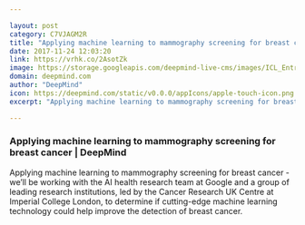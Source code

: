 ```yaml
---

layout: post
category: C7VJAGM2R
title: "Applying machine learning to mammography screening for breast cancer | DeepMind"
date: 2017-11-24 12:03:20
link: https://vrhk.co/2AsotZk
image: https://storage.googleapis.com/deepmind-live-cms/images/ICL_Entrance_CREDIT_Imperial_College_London_Th.width-600.jpg
domain: deepmind.com
author: "DeepMind"
icon: https://deepmind.com/static/v0.0.0/appIcons/apple-touch-icon.png
excerpt: "Applying machine learning to mammography screening for breast cancer - we’ll be working with the AI health research team at Google and a group of leading research institutions, led by the Cancer Research UK Centre at Imperial College London, to determine if cutting-edge machine learning technology could help improve the detection of breast cancer."

---
```


### Applying machine learning to mammography screening for breast cancer | DeepMind

Applying machine learning to mammography screening for breast cancer - we’ll be working with the AI health research team at Google and a group of leading research institutions, led by the Cancer Research UK Centre at Imperial College London, to determine if cutting-edge machine learning technology could help improve the detection of breast cancer.